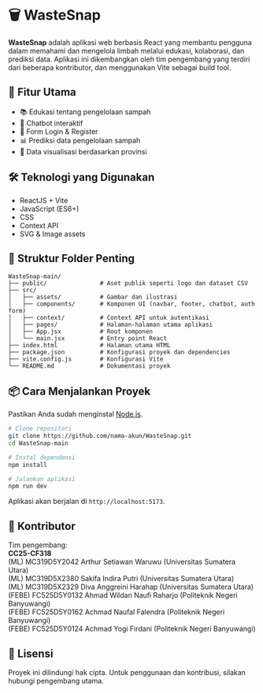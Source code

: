 # 🗑️ WasteSnap

**WasteSnap** adalah aplikasi web berbasis React yang membantu pengguna dalam memahami dan mengelola limbah melalui edukasi, kolaborasi, dan prediksi data. Aplikasi ini dikembangkan oleh tim pengembang yang terdiri dari beberapa kontributor, dan menggunakan Vite sebagai build tool.

## 🚀 Fitur Utama

- 📚 Edukasi tentang pengelolaan sampah
- 🤖 Chatbot interaktif
- 🔐 Form Login & Register
- 📊 Prediksi data pengelolaan sampah
- 📍 Data visualisasi berdasarkan provinsi

## 🛠️ Teknologi yang Digunakan

- ReactJS + Vite
- JavaScript (ES6+)
- CSS
- Context API
- SVG & Image assets

## 📁 Struktur Folder Penting

```
WasteSnap-main/
├── public/               # Aset publik seperti logo dan dataset CSV
├── src/
│   ├── assets/           # Gambar dan ilustrasi
│   ├── components/       # Komponen UI (navbar, footer, chatbot, auth form)
│   ├── context/          # Context API untuk autentikasi
│   ├── pages/            # Halaman-halaman utama aplikasi
│   ├── App.jsx           # Root komponen
│   └── main.jsx          # Entry point React
├── index.html            # Halaman utama HTML
├── package.json          # Konfigurasi proyek dan dependencies
├── vite.config.js        # Konfigurasi Vite
└── README.md             # Dokumentasi proyek
```

## 📦 Cara Menjalankan Proyek

Pastikan Anda sudah menginstal [Node.js](https://nodejs.org/).

```bash
# Clone repositori
git clone https://github.com/nama-akun/WasteSnap.git
cd WasteSnap-main

# Instal dependensi
npm install

# Jalankan aplikasi
npm run dev
```

Aplikasi akan berjalan di `http://localhost:5173`.

## 👥 Kontributor

Tim pengembang: <br>
**CC25-CF318** <br>
(ML) MC319D5Y2042
Arthur Setiawan Waruwu
(Universitas Sumatera Utara) <br>
(ML) MC319D5X2380
Sakifa Indira Putri
(Universitas Sumatera Utara) <br>
(ML) MC319D5X2329
Diva Anggreini Harahap
(Universitas Sumatera Utara) <br>
(FEBE) FC525D5Y0132
Ahmad Wildan Naufi Raharjo
(Politeknik Negeri Banyuwangi) <br>
(FEBE) FC525D5Y0162
Achmad Naufal Falendra
(Politeknik Negeri Banyuwangi) <br>
(FEBE) FC525D5Y0124
Achmad Yogi Firdani
(Politeknik Negeri Banyuwangi)




## 📄 Lisensi

Proyek ini dilindungi hak cipta. Untuk penggunaan dan kontribusi, silakan hubungi pengembang utama.
